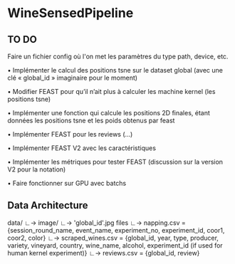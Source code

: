 # WineSensedPipeline


## TO DO

Faire un fichier config où l'on met les paramètres du type path, device, etc.

•⁠  ⁠Implémenter le calcul des positions tsne sur le dataset global (avec une clé « global_id » imaginaire pour le moment)

•⁠  ⁠Modifier FEAST pour qu’il n’ait plus à calculer les machine kernel (les positions tsne)

•⁠  ⁠⁠Implémenter une fonction qui calcule les positions 2D finales, étant données les positions tsne et les poids obtenus par feast

•⁠  ⁠⁠Implémenter FEAST pour les reviews (…)

•⁠  ⁠⁠Implémenter FEAST V2 avec les caractéristiques

•⁠  ⁠⁠Implémenter les métriques pour tester FEAST (discussion sur la version V2 pour la notation)

•⁠  ⁠⁠Faire fonctionner sur GPU avec batchs

## Data Architecture

data/
  ∟-> image/
      ∟-> 'global_id'.jpg files
  ∟-> napping.csv = {session_round_name, event_name, experiment_no, experiment_id, coor1, coor2, color}
  ∟-> scraped_wines.csv = {global_id, year, type, producer, variety, vineyard, country, wine_name, alcohol, experiment_id (if used for human kernel experiment)}
  ∟-> reviews.csv = {global_id, review}
